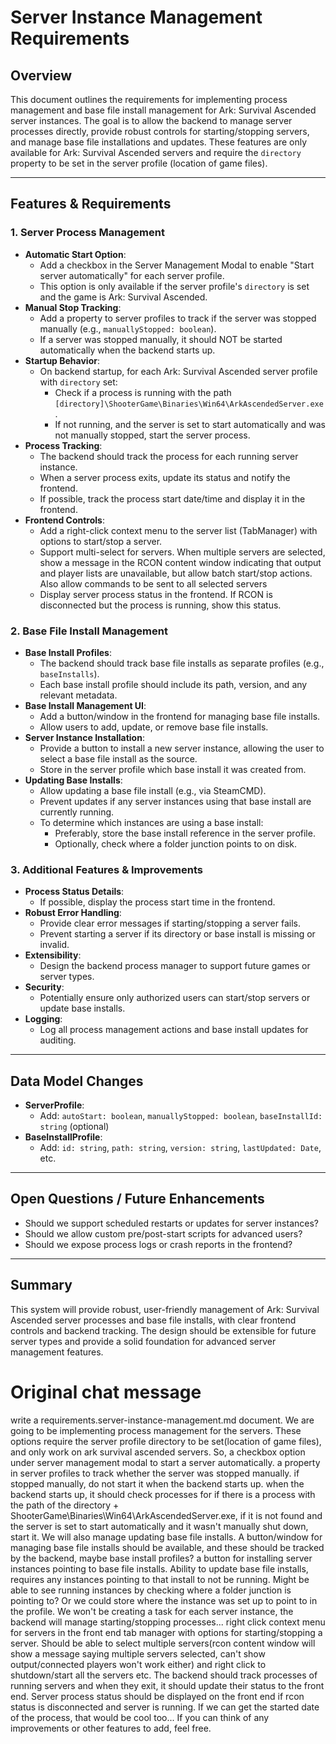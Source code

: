 # Server Instance Management Requirements

## Overview
This document outlines the requirements for implementing process management and base file install management for Ark: Survival Ascended server instances. The goal is to allow the backend to manage server processes directly, provide robust controls for starting/stopping servers, and manage base file installations and updates. These features are only available for Ark: Survival Ascended servers and require the `directory` property to be set in the server profile (location of game files).

---

## Features & Requirements

### 1. Server Process Management
- **Automatic Start Option**: 
  - Add a checkbox in the Server Management Modal to enable "Start server automatically" for each server profile.
  - This option is only available if the server profile's `directory` is set and the game is Ark: Survival Ascended.
- **Manual Stop Tracking**:
  - Add a property to server profiles to track if the server was stopped manually (e.g., `manuallyStopped: boolean`).
  - If a server was stopped manually, it should NOT be started automatically when the backend starts up.
- **Startup Behavior**:
  - On backend startup, for each Ark: Survival Ascended server profile with `directory` set:
    - Check if a process is running with the path `[directory]\ShooterGame\Binaries\Win64\ArkAscendedServer.exe`.
    - If not running, and the server is set to start automatically and was not manually stopped, start the server process.
- **Process Tracking**:
  - The backend should track the process for each running server instance.
  - When a server process exits, update its status and notify the frontend.
  - If possible, track the process start date/time and display it in the frontend.
- **Frontend Controls**:
  - Add a right-click context menu to the server list (TabManager) with options to start/stop a server.
  - Support multi-select for servers. When multiple servers are selected, show a message in the RCON content window indicating that output and player lists are unavailable, but allow batch start/stop actions. Also allow commands to be sent to all selected servers
  - Display server process status in the frontend. If RCON is disconnected but the process is running, show this status.

### 2. Base File Install Management
- **Base Install Profiles**:
  - The backend should track base file installs as separate profiles (e.g., `baseInstalls`).
  - Each base install profile should include its path, version, and any relevant metadata.
- **Base Install Management UI**:
  - Add a button/window in the frontend for managing base file installs.
  - Allow users to add, update, or remove base file installs.
- **Server Instance Installation**:
  - Provide a button to install a new server instance, allowing the user to select a base file install as the source.
  - Store in the server profile which base install it was created from.
- **Updating Base Installs**:
  - Allow updating a base file install (e.g., via SteamCMD).
  - Prevent updates if any server instances using that base install are currently running.
  - To determine which instances are using a base install:
    - Preferably, store the base install reference in the server profile.
    - Optionally, check where a folder junction points to on disk.

### 3. Additional Features & Improvements
- **Process Status Details**:
  - If possible, display the process start time in the frontend.
- **Robust Error Handling**:
  - Provide clear error messages if starting/stopping a server fails.
  - Prevent starting a server if its directory or base install is missing or invalid.
- **Extensibility**:
  - Design the backend process manager to support future games or server types.
- **Security**:
  - Potentially ensure only authorized users can start/stop servers or update base installs.
- **Logging**:
  - Log all process management actions and base install updates for auditing.

---

## Data Model Changes
- **ServerProfile**:
  - Add: `autoStart: boolean`, `manuallyStopped: boolean`, `baseInstallId: string` (optional)
- **BaseInstallProfile**:
  - Add: `id: string`, `path: string`, `version: string`, `lastUpdated: Date`, etc.

---

## Open Questions / Future Enhancements
- Should we support scheduled restarts or updates for server instances?
- Should we allow custom pre/post-start scripts for advanced users?
- Should we expose process logs or crash reports in the frontend?

---

## Summary
This system will provide robust, user-friendly management of Ark: Survival Ascended server processes and base file installs, with clear frontend controls and backend tracking. The design should be extensible for future server types and provide a solid foundation for advanced server management features.


# Original chat message
write a requirements.server-instance-management.md document. We are going to be implementing process management for the servers. These options require the server profile directory to be set(location of game files), and only work on ark survival ascended servers. So, a checkbox option under server management modal to start a server automatically. a property in server profiles to track whether the server was stopped manually. if stopped manually, do not start it when the backend starts up. when the backend starts up, it should check processes for if there is a process with the path of the directory + ShooterGame\Binaries\Win64\ArkAscendedServer.exe, if it is not found and the server is set to start automatically and it wasn't manually shut down, start it. We will also manage updating base file installs. A button/window for managing base file installs should be available, and these should be tracked by the backend, maybe base install profiles? a button for installing server instances pointing to base file installs. Ability to update base file installs, requires any instances pointing to that install to not be running. Might be able to see running instances by checking where a folder junction is pointing to? Or we could store where the instance was set up to point to in the profile. We won't be creating a task for each server instance, the backend will manage starting/stopping processes... right click context menu for servers in the front end tab manager with options for starting/stopping a server. Should be able to select multiple servers(rcon content window will show a message saying multiple servers selected, can't show output/connected players won't work either) and right click to shutdown/start all the servers etc. The backend should track processes of running servers and when they exit, it should update their status to the front end. Server process status should be displayed on the front end if rcon status is disconnected and server is running. If we can get the started date of the process, that would be cool too... If you can think of any improvements or other features to add, feel free.